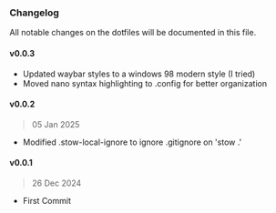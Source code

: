 ### Changelog

All notable changes on the dotfiles will be documented in this file.

#### v0.0.3
- Updated waybar styles to a windows 98 modern style (I tried)
- Moved nano syntax highlighting to .config for better organization

#### v0.0.2
> 05 Jan 2025
- Modified .stow-local-ignore to ignore .gitignore on 'stow .'

#### v0.0.1
> 26 Dec 2024
- First Commit
